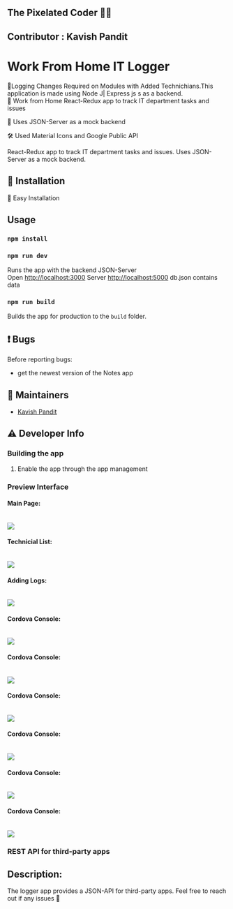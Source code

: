 
## The Pixelated Coder  :man_technologist:

## Contributor : Kavish Pandit 

# Work From Home IT Logger
:ticket:Logging Changes Required on Modules with Added Technichians.This application is made using Node J| Express js s as a backend.<br>
:ticket: Work from Home React-Redux app to track IT department tasks and issues<br>

:ticket: Uses JSON-Server as a mock backend<br>

:hammer_and_wrench: Used Material Icons and Google Public API

<!-- The following paragraph should be kept synchronized with the description in appinfo/info.xml -->
React-Redux app to track IT department tasks and issues. 
Uses JSON-Server as a mock backend.


## :rocket: Installation
:beginner: Easy Installation<br>

## Usage

### `npm install`

### `npm run dev`

Runs the app with the backend JSON-Server<br>
Open [http://localhost:3000](http://localhost:3000)
Server [http://localhost:5000](http://localhost:5000)
db.json contains data

### `npm run build`

Builds the app for production to the `build` folder.<br>

## :exclamation: Bugs
Before reporting bugs:

* get the newest version of the Notes app



## :busts_in_silhouette: Maintainers
- [Kavish Pandit](https://github.com/beastgetsssavvy13)


## :warning: Developer Info

### Building the app
1. Enable the app through the app management 

### Preview Interface

<h4>Main Page:</h4>
<br>
<img src="https://github.com/beastgetssavvy13/wfh-it-logger-app/blob/master/images/1.JPG"/>
<br>
<h4>Technicial List:</h4>
<br>
<img src="https://github.com/beastgetssavvy13/wfh-it-logger-app/blob/master/images/2.JPG"/>
<br>
<h4>Adding Logs:</h4>
<br>
<img src="https://github.com/beastgetssavvy13/wfh-it-logger-app/blob/master/images/3.JPG"/>
<br>
<h4>Cordova Console:</h4>
<br>
<img src="https://github.com/beastgetssavvy13/wfh-it-logger-app/blob/master/images/4.JPG"/>
<br>
<h4>Cordova Console:</h4>
<br>
<img src="https://github.com/beastgetssavvy13/wfh-it-logger-app/blob/master/images/5.JPG"/>
<br>
<h4>Cordova Console:</h4>
<br>
<img src="https://github.com/beastgetssavvy13/wfh-it-logger-app/blob/master/images/6.JPG"/>
<br>
<h4>Cordova Console:</h4>
<br>
<img src="https://github.com/beastgetssavvy13/wfh-it-logger-app/blob/master/images/7.JPG"/>
<br>
<h4>Cordova Console:</h4>
<br>
<img src="https://github.com/beastgetssavvy13/wfh-it-logger-app/blob/master/images/8.JPG"/>
<br>
<h4>Cordova Console:</h4>
<br>
<img src="https://github.com/beastgetssavvy13/wfh-it-logger-app/blob/master/images/9.JPG"/>
</br>

### REST API for third-party apps
## Description: 
The logger app provides a JSON-API for third-party apps. Feel free to reach out if any issues :raised_hands:

